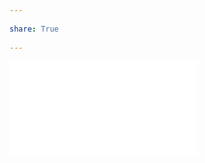 ---  
share: True  
---  
![💎 Giới thiệu về Obsidian](../../%F0%9F%92%8E%20Gi%E1%BB%9Bi%20thi%E1%BB%87u%20v%E1%BB%81%20Obsidian/index.md)  
